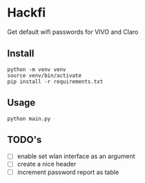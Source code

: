 # Hackfi

Get default wifi passwords for VIVO and Claro

## Install

```
python -m venv venv
source venv/bin/activate
pip install -r requirements.txt
```

## Usage
```
python main.py
```

## TODO's

- [ ] enable set wlan interface as an argument
- [ ] create a nice header
- [ ] increment password report as table
